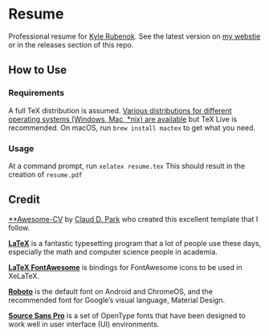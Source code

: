 # Resume

Professional resume for [Kyle Rubenok](https://github.com/krubenok). See the latest version on [my webstie](https://nerd-ramblings.com/about) or in the releases section of this repo.

## How to Use

### Requirements

A full TeX distribution is assumed.  [Various distributions for different operating systems (Windows, Mac, \*nix) are available](http://tex.stackexchange.com/q/55437) but TeX Live is recommended. On macOS, run `brew install mactex` to get what you need.

### Usage

At a command prompt, run `xelatex resume.tex` This should result in the creation of ``resume.pdf``

## Credit

[**Awesome-CV](https://github.com/posquit0/Awesome-CV) by [Claud D. Park](http://www.posquit0.com) who created this excellent template that I follow.

[**LaTeX**](http://www.latex-project.org) is a fantastic typesetting program that a lot of people use these days, especially the math and computer science people in academia.

[**LaTeX FontAwesome**](https://github.com/furl/latex-fontawesome) is bindings for FontAwesome icons to be used in XeLaTeX.

[**Roboto**](https://github.com/google/roboto) is the default font on Android and ChromeOS, and the recommended font for Google’s visual language, Material Design.

[**Source Sans Pro**](https://github.com/adobe-fonts/source-sans-pro) is a set of OpenType fonts that have been designed to work well in user interface (UI) environments.